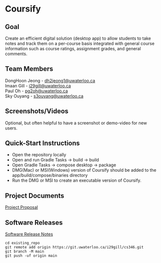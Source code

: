 # Coursify

## Goal
Create an efficient digital solution (desktop app) to allow students to take notes and track them on a per-course basis integrated with general course information such as course ratings, assignment grades, and general comments.

## Team Members
DongHoon Jeong - dh2jeong1@uwaterloo.ca\
Imaan Gill - i29gill@uwaterloo.ca\
Paul Oh - pg2oh@uwaterloo.ca\
Sky Ouyang - s3ouyang@uwaterloo.ca

## Screenshots/Videos
Optional, but often helpful to have a screenshot or demo-video for new users.

## Quick-Start Instructions
- Open the repository locally
- Open and run Gradle Tasks -> build -> build
- Open Gradle Tasks -> compose desktop -> package
- DMG(Mac) or MSI(Windows) version of Coursify should be added to the app/build/compose/binaries directory
- Run the DMG or MSI to create an executable version of Coursify.

## Project Documents
[Project Proposal](https://git.uwaterloo.ca/i29gill/cs346/-/wikis/Project-Proposal)

## Software Releases
[Software Release Notes](https://git.uwaterloo.ca/i29gill/cs346/-/wikis/Release-Notes)

```
cd existing_repo
git remote add origin https://git.uwaterloo.ca/i29gill/cs346.git
git branch -M main
git push -uf origin main
```
